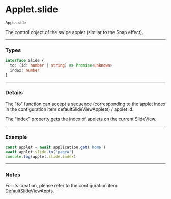 # Applet.slide

<small>Applet.slide</small>

The control object of the swipe applet (similar to the Snap effect).

---

<h3>Types</h3>

```ts
interface Slide {
  to: (id: number | string) => Promise<unknown>
  index: number
}
```

---

<h3>Details</h3>

The "to" function can accept a sequence (corresponding to the applet index in the configuration item defaultSlideViewApplets) / applet id.

The "index" property gets the index of applets on the current SlideView.

---

<h3>Example</h3>

```ts
const applet = await application.get('home')
await applet.slide.to('pageA')
console.log(applet.slide.index)
```

---

<h3>Notes</h3>

For its creation, please refer to the configuration item: DefaultSlideViewAppts.
